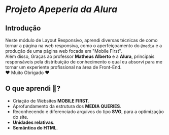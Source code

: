 # **_Projeto Apeperia da Alura_**

## Introdução

Neste módulo de Layout Responsívo, aprendi diversas técnicas de como tornar a página na web responsiva, como o aperfeiçoamento do `@media` e a produção de uma página web focada em "Mobile First". <br> 
Além disso, Graças ao professor **Matheus Alberto** e a **Alura**, principais responsáveis pela distribuição de conhecimento o qual eu absorvi para me tornar um experiente profissional na área de Front-End.
<br> 
❤ Muito Obrigado ❤

## O que aprendi 🤔?

- Criação de Websites **MOBILE FIRST**.
- Aprofundamento da estrutura dos **MEDIA QUERIES**.
- Reconhecendo e diferenciado arquivos do tipo **SVG**, para a optimização do site.
- **Unidades relativas**.
- **Semântica do HTML**.


